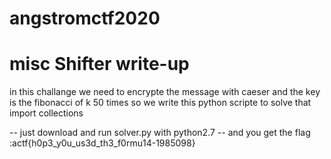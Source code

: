 # angstromctf2020
# misc Shifter write-up

in this challange we need to encrypte the message with caeser and the key is the fibonacci of k 50 times 
so we write this python scripte to solve that import collections 

-- just download and  run solver.py with python2.7 -- 
and you get the flag :actf{h0p3_y0u_us3d_th3_f0rmu14-1985098}

